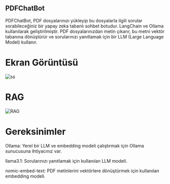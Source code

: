 ## PDFChatBot
PDFChatBot, PDF dosyalarınızı yükleyip bu dosyalarla ilgili sorular sorabileceğiniz bir yapay zeka tabanlı sohbet botudur. LangChain ve Ollama kullanılarak geliştirilmiştir. PDF dosyalarınızdan metin çıkarır, bu metni vektör tabanına dönüştürür ve sorularınızı yanıtlamak için bir LLM (Large Language Model) kullanır.

# Ekran Görüntüsü
![ss](https://github.com/user-attachments/assets/f3014c53-7f7e-49c1-9316-fdcb69a34f25)

# RAG
![RAG](https://github.com/user-attachments/assets/2a2f8418-ab4c-4da8-ad7d-4ff7c0516a97)

# Gereksinimler
Ollama: Yerel bir LLM ve embedding modeli çalıştırmak için Ollama sunucusuna ihtiyacınız var.

llama3.1: Sorularınızı yanıtlamak için kullanılan LLM modeli.

nomic-embed-text: PDF metinlerini vektörlere dönüştürmek için kullanılan embedding modeli.
